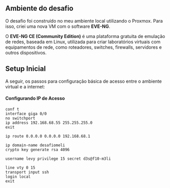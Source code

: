 ## Ambiente do desafio 

O desafio foi construído no meu ambiente local utilizando o Proxmox. Para isso, criei uma nova VM com o software **EVE-NG**.

O **EVE-NG CE (Community Edition)** é uma plataforma gratuita de emulação de redes, baseada em Linux, utilizada para criar laboratórios virtuais com equipamentos de rede, como roteadores, switches, firewalls, servidores e outros dispositivos.

## Setup Inicial

A seguir, os passos para configuração básica de acesso entre o ambiente virtual e a internet:

#### Configurando IP de Acesso

```shell
conf t
interface giga 0/0
no switchport
ip address 192.168.68.55 255.255.255.0
exit

ip route 0.0.0.0 0.0.0.0 192.168.68.1

ip domain-name desafiomeli
crypto key generate rsa 4096

username levy privilege 15 secret d3s@f10-m3li

line vty 0 15
transport input ssh
login local
exit
```

